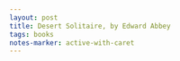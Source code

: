 ```yaml
---
layout: post
title: Desert Solitaire, by Edward Abbey
tags: books
notes-marker: active-with-caret
---
```

